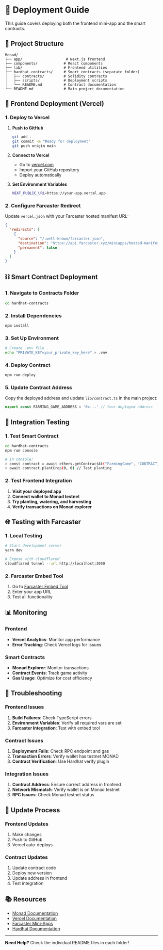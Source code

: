 # 🚀 Deployment Guide

This guide covers deploying both the frontend mini-app and the smart contracts.

## 📁 Project Structure

```
Monad/
├── app/                    # Next.js frontend
├── components/            # React components
├── lib/                   # Frontend utilities
├── hardhat-contracts/     # Smart contracts (separate folder)
│   ├── contracts/         # Solidity contracts
│   ├── scripts/           # Deployment scripts
│   └── README.md          # Contract documentation
└── README.md              # Main project documentation
```

## 🎯 Frontend Deployment (Vercel)

### 1. Deploy to Vercel

1. **Push to GitHub**
   ```bash
   git add .
   git commit -m "Ready for deployment"
   git push origin main
   ```

2. **Connect to Vercel**
   - Go to [vercel.com](https://vercel.com)
   - Import your GitHub repository
   - Deploy automatically

3. **Set Environment Variables**
   ```bash
   NEXT_PUBLIC_URL=https://your-app.vercel.app
   ```

### 2. Configure Farcaster Redirect

Update `vercel.json` with your Farcaster hosted manifest URL:

```json
{
  "redirects": [
    {
      "source": "/.well-known/farcaster.json",
      "destination": "https://api.farcaster.xyz/miniapps/hosted-manifest/YOUR_MANIFEST_ID",
      "permanent": false
    }
  ]
}
```

## ⛓️ Smart Contract Deployment

### 1. Navigate to Contracts Folder

```bash
cd hardhat-contracts
```

### 2. Install Dependencies

```bash
npm install
```

### 3. Set Up Environment

```bash
# Create .env file
echo "PRIVATE_KEY=your_private_key_here" > .env
```

### 4. Deploy Contract

```bash
npm run deploy
```

### 5. Update Contract Address

Copy the deployed address and update `lib/contract.ts` in the main project:

```typescript
export const FARMING_GAME_ADDRESS = '0x...' // Your deployed address
```

## 🔗 Integration Testing

### 1. Test Smart Contract

```bash
cd hardhat-contracts
npm run console

# In console:
> const contract = await ethers.getContractAt("FarmingGame", "CONTRACT_ADDRESS")
> await contract.plantCrop(0, 0) // Test planting
```

### 2. Test Frontend Integration

1. **Visit your deployed app**
2. **Connect wallet to Monad testnet**
3. **Try planting, watering, and harvesting**
4. **Verify transactions on Monad explorer**

## 🌐 Testing with Farcaster

### 1. Local Testing

```bash
# Start development server
yarn dev

# Expose with cloudflared
cloudflared tunnel --url http://localhost:3000
```

### 2. Farcaster Embed Tool

1. Go to [Farcaster Embed Tool](https://warpcast.com/~/developers/mini-apps/embed)
2. Enter your app URL
3. Test all functionality

## 📊 Monitoring

### Frontend
- **Vercel Analytics**: Monitor app performance
- **Error Tracking**: Check Vercel logs for issues

### Smart Contracts
- **Monad Explorer**: Monitor transactions
- **Contract Events**: Track game activity
- **Gas Usage**: Optimize for cost efficiency

## 🚨 Troubleshooting

### Frontend Issues
1. **Build Failures**: Check TypeScript errors
2. **Environment Variables**: Verify all required vars are set
3. **Farcaster Integration**: Test with embed tool

### Contract Issues
1. **Deployment Fails**: Check RPC endpoint and gas
2. **Transaction Errors**: Verify wallet has testnet MONAD
3. **Contract Verification**: Use Hardhat verify plugin

### Integration Issues
1. **Contract Address**: Ensure correct address in frontend
2. **Network Mismatch**: Verify wallet is on Monad testnet
3. **RPC Issues**: Check Monad testnet status

## 🔄 Update Process

### Frontend Updates
1. Make changes
2. Push to GitHub
3. Vercel auto-deploys

### Contract Updates
1. Update contract code
2. Deploy new version
3. Update address in frontend
4. Test integration

## 📚 Resources

- [Monad Documentation](https://docs.monad.xyz/)
- [Vercel Documentation](https://vercel.com/docs)
- [Farcaster Mini-Apps](https://docs.farcaster.xyz/developers/mini-apps)
- [Hardhat Documentation](https://hardhat.org/docs)

---

**Need Help?** Check the individual README files in each folder! 